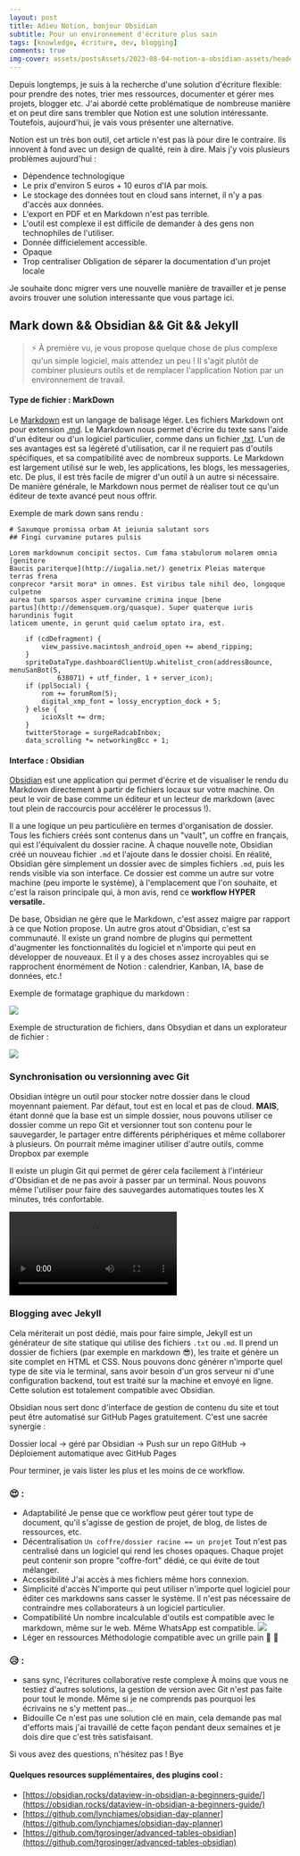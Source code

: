 ```yaml
---
layout: post
title: Adieu Notion, bonjour Obsidian
subtitle: Pour un environnement d'écriture plus sain
tags: [knowledge, écriture, dev, blogging]
comments: true
img-cover: assets/postsAssets/2023-08-04-notion-a-obsidian-assets/header.jpg
---
```


Depuis longtemps, je suis à la recherche d'une solution d'écriture flexible: pour prendre des notes, trier mes ressources, documenter et gérer mes projets, blogger etc. J'ai abordé cette problématique de nombreuse manière et on peut dire sans trembler que Notion est une solution intéressante. Toutefois, aujourd'hui, je vais vous présenter une alternative.

Notion est un très bon outil, cet article n'est pas là pour dire le contraire. Ils innovent à fond avec un design de qualité, rein à dire. Mais j'y vois plusieurs problèmes aujourd'hui :

- Dépendence technologique
- Le prix 
	d'environ 5 euros + 10 euros d'IA par mois.
- Le stockage des données tout en cloud
	sans internet, il n'y a pas d'accès aux données.
- L'export en PDF et en Markdown n'est pas terrible.
- L'outil est complexe
	il est difficile de demander à des gens non technophiles de l'utiliser.
- Donnée difficielement accessible.
- Opaque
- Trop centraliser
	Obligation de séparer la documentation d'un projet locale

Je souhaite donc migrer vers une nouvelle manière de travailler et je pense avoirs trouver une solution interessante que vous partage ici.
## Mark down && Obsidian && Git && Jekyll

> ⚡ À première vu, je vous propose quelque chose de plus complexe qu'un simple logiciel, mais attendez un peu ! Il s'agit plutôt de combiner plusieurs outils et de remplacer l'application Notion par un environnement de travail.

#### Type de fichier : MarkDown
Le [Markdown](https://fr.wikipedia.org/wiki/Markdown) est un langage de balisage léger. Les fichiers Markdown ont pour extension <u>.md</u>. Le Markdown nous permet d'écrire du texte sans l'aide d'un éditeur ou d'un logiciel particulier, comme dans un fichier <u>.txt</u>. L'un de ses avantages est sa légèreté d'utilisation, car il ne requiert pas d'outils spécifiques, et sa compatibilité avec de nombreux supports. Le Markdown est largement utilisé sur le web, les applications, les blogs, les messageries, etc. De plus, il est très facile de migrer d'un outil à un autre si nécessaire. De manière générale, le Markdown nous permet de réaliser tout ce qu'un éditeur de texte avancé peut nous offrir.


Exemple de mark down sans rendu : 
```
# Saxumque promissa orbam At ieiunia salutant sors
## Fingi curvamine putares pulsis

Lorem markdownum concipit sectos. Cum fama stabulorum molarem omnia [genitore
Baucis pariterque](http://iugalia.net/) genetrix Pleias materque terras frena
conprecor *arsit mora* in omnes. Est viribus tale nihil deo, longoque culpetne
aurea tum sparsos asper curvamine crimina inque [bene
partus](http://demensquem.org/quasque). Super quaterque iuris harundinis fugit
laticem umente, in gerunt quid caelum optato ira, est.

    if (cdDefragment) {
        view_passive.macintosh_android_open += abend_ripping;
    }
    spriteDataType.dashboardClientUp.whitelist_cron(addressBounce, menuSanBot(5,
            638071) + utf_finder, 1 + server_icon);
    if (pplSocial) {
        rom += forumRom(5);
        digital_xmp_font = lossy_encryption_dock + 5;
    } else {
        icioXslt += drm;
    }
    twitterStorage = surgeRadcabInbox;
    data_scrolling *= networkingBcc + 1;

```
#### Interface : Obsidian
[Obsidian](https://obsidian.md/) est une application qui permet d'écrire et de visualiser le rendu du Markdown directement à partir de fichiers locaux sur votre machine. On peut le voir de base comme un éditeur et un lecteur de markdown (avec tout plein de raccourcis pour accélérer le processus !).

Il a une logique un peu particulière en termes d'organisation de dossier. Tous les fichiers créés sont contenus dans un "vault", un coffre en français, qui est l'équivalent du dossier racine. À chaque nouvelle note, Obsidian créé un nouveau fichier `.md` et l'ajoute dans le dossier choisi. En réalité, Obsidian gère simplement un dossier avec de simples fichiers `.md`, puis les rends visible via son interface. Ce dossier est comme un autre sur votre machine (peu importe le système), à l'emplacement que l'on souhaite, et c'est la raison principale qui, à mon avis, rend ce **workflow HYPER versatile.**

De base, Obsidian ne gère que le Markdown, c'est assez maigre par rapport à ce que Notion propose. Un autre gros atout d'Obsidian, c'est sa communauté. Il existe un grand nombre de plugins qui permettent d'augmenter les fonctionnalités du logiciel et n'importe qui peut en développer de nouveaux. Et il y a des choses assez incroyables qui se rapprochent énormément de Notion : calendrier, Kanban, IA, base de données, etc.!

Exemple de formatage graphique du markdown :

![](../assets/postsAssets/2023-08-04-notion-a-obsidian-assets/md.jpg)

Exemple de structuration de fichiers, dans Obsydian et dans un explorateur de fichier :

![](../assets/postsAssets/2023-08-04-notion-a-obsidian-assets/md2.jpg)
### Synchronisation ou versionning avec Git

Obsidian intègre un outil pour stocker notre dossier dans le cloud moyennant paiement. Par défaut, tout est en local et pas de cloud. **MAIS**, étant donné que la base est un simple dossier, nous pouvons utiliser ce dossier comme un repo Git et versionner tout son contenu pour le sauvegarder, le partager entre différents périphériques et même collaborer à plusieurs. On pourrait même imaginer utiliser d'autre outils, comme Dropbox par exemple

Il existe un plugin Git qui permet de gérer cela facilement à l'intérieur d'Obsidian et de ne pas avoir à passer par un terminal. Nous pouvons même l'utiliser pour faire des sauvegardes automatiques toutes les X minutes, trés confortable.

![](../assets/postsAssets/2023-08-04-notion-a-obsidian-assets/git-preview.mkv)

### Blogging avec Jekyll

Cela mériterait un post dédié, mais pour faire simple, Jekyll est un générateur de site statique qui utilise des fichiers `.txt` ou `.md`. Il prend un dossier de fichiers (par exemple en markdown 😎), les traite et génère un site complet en HTML et CSS. Nous pouvons donc générer n'importe quel type de site via le terminal, sans avoir besoin d'un gros serveur ni d'une configuration backend, tout est traité sur la machine et envoyé en ligne. Cette solution est totalement compatible avec Obsidian.

Obsidian nous sert donc d'interface de gestion de contenu du site et tout peut être automatisé sur GitHub Pages gratuitement. C'est une sacrée synergie :

Dossier local -> géré par Obsidian -> Push sur un repo GitHub -> Déploiement automatique avec GitHub Pages



Pour terminer, je vais lister les plus et les moins de ce workflow. 
### 😍 :
- Adaptabilité 
	Je pense que ce workflow peut gérer tout type de document, qu'il s'agisse de gestion de projet, de blog, de listes de ressources, etc.
- Décentralisation 
	`Un coffre/dossier racine == un projet` Tout n'est pas centralisé dans un logiciel qui rend les choses opaques. Chaque projet peut contenir son propre "coffre-fort" dédié, ce qui évite de tout mélanger.
- Accessibilité 
	J'ai accès à mes fichiers même hors connexion.
- Simplicité d'accès 
	N'importe qui peut utiliser n'importe quel logiciel pour éditer ces markdowns sans casser le système. Il n'est pas nécessaire de contraindre mes collaborateurs à un logiciel particulier.
- Compatibilité 
	Un nombre incalculable d'outils est compatible avec le markdown, même sur le web. Même WhatsApp est compatible. 
	![](../assets/postsAssets/2023-08-04-notion-a-obsidian-assets/whatsapp.png)
- Léger en ressources
	Méthodologie compatible avec un grille pain 🍞 🤖

### 😥 :
- sans sync, l'écritures collaborative reste complexe
	À moins que vous ne testiez d'autres solutions, la gestion de version avec Git n'est pas faite pour tout le monde. Même si je ne comprends pas pourquoi les écrivains ne s'y mettent pas…
- Bidouille
	Ce n'est pas une solution clé en main, cela demande pas mal d'efforts mais j'ai travaillé de cette façon pendant deux semaines et je dois dire que c'est très satisfaisant.


Si vous avez des questions, n'hésitez pas ! 
Bye


#### Quelques resources supplémentaires, des plugins cool :
- [https://obsidian.rocks/dataview-in-obsidian-a-beginners-guide/](https://obsidian.rocks/dataview-in-obsidian-a-beginners-guide/)
- [https://github.com/lynchjames/obsidian-day-planner](https://github.com/lynchjames/obsidian-day-planner)
- [https://github.com/tgrosinger/advanced-tables-obsidian](https://github.com/tgrosinger/advanced-tables-obsidian)

